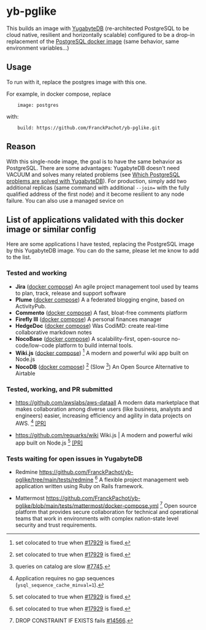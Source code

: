 # yb-pglike
This builds an image with [YugabyteDB](https://www.yugabyte.com/yugabytedb/) (re-architected PostgreSQL to be cloud native, resilient and horizontally scalable) configured to be a drop-in replacement of the [PostgreSQL docker image](https://hub.docker.com/_/postgres/) (same behavior, same environment variables...)

## Usage

To run with it, replace the postgres image with this one.

For example, in docker compose, replace 
```
    image: postgres
``` 
with:
```
    build: https://github.com/FranckPachot/yb-pglike.git
```

## Reason

With this single-node image, the goal is to have the same behavior as PostgreSQL. There are some advantages: YugabyteDB doesn't need VACUUM and solves many related problems (see [Which PostgreSQL problems are solved with YugabyteDB](https://dev.to/yugabyte/which-postgresql-problems-are-solved-with-yugabytedb-2gm)). For production, simply add two additional replicas (same command with additional `--join=` with the fully qualified address of the first node) and it become resilient to any node failure. You can also use a managed sevice on 

## List of applications validated with this docker image or similar config

Here are some applications I have tested, replacing the PostgreSQL image by this YugabyteDB image. You can do the same, please let me know to add to the list.

### Tested and working

- **Jira** ([docker compose](https://github.com/FranckPachot/yb-pglike/tree/main/tests/jira))
An agile project management tool used by teams to plan, track, release and support software
- **Plume** ([docker compose](https://github.com/FranckPachot/yb-pglike/tree/main/tests/plume))
A a federated blogging engine, based on ActivityPub. 
- **Commento** ([docker compose](https://github.com/FranckPachot/yb-pglike/tree/main/tests/commento))
A fast, bloat-free comments platform
- **Firefly III** ([docker compose](https://github.com/FranckPachot/yb-pglike/tree/main/tests/firefly))
A personal finances manager
- **HedgeDoc** ([docker compose](https://github.com/FranckPachot/yb-pglike/tree/main/tests/hedgedoc))
Was CodiMD: create real-time collaborative markdown notes
- **NocoBase** ([docker compose](https://github.com/FranckPachot/yb-pglike/tree/main/tests/nocobase))
A scalability-first, open-source no-code/low-code platform to build internal tools.
- **Wiki.js** ([docker compose](https://github.com/FranckPachot/yb-pglike/tree/main/tests/wikijs)) [^17929]
A modern and powerful wiki app built on Node.js
- **NocoDB** ([docker compose](https://github.com/FranckPachot/yb-pglike/tree/main/tests/nocodb)) [^17929] (Slow [^7745])
An Open Source Alternative to Airtable

### Tested, working, and PR submitted

- https://github.com/awslabs/aws-dataall
A modern data marketplace that makes collaboration among diverse users (like business, analysts and engineers) easier, increasing efficiency and agility in data projects on AWS.
[^6041] [[PR]](https://github.com/awslabs/aws-dataall/pull/608)

- https://github.com/requarks/wiki
Wiki.js | A modern and powerful wiki app built on Node.js
[^17929] [[PR]](https://github.com/requarks/wiki/pull/6633)

### Tests waiting for open issues in YugabyteDB

- Redmine https://github.com/FranckPachot/yb-pglike/tree/main/tests/redmine [^17929]
A flexible project management web application written using Ruby on Rails framework.

- Mattermost https://github.com/FranckPachot/yb-pglike/blob/main/tests/mattermost/docker-compose.yml [^14566] 
Open source platform that provides secure collaboration for technical and operational teams that work in environments with complex nation-state level security and trust requirements.




[^17929]: set colocated to true when [#17929](https://github.com/yugabyte/yugabyte-db/issues/17929) is fixed.
[^6041]: Application requires no gap sequences (`ysql_sequence_cache_minval=1`).
[^14566]: DROP CONSTRAINT IF EXISTS fails [#14566](https://github.com/yugabyte/yugabyte-db/issues/14566).
[^7745]: queries on catalog are slow [#7745](https://github.com/yugabyte/yugabyte-db/issues/7745).


